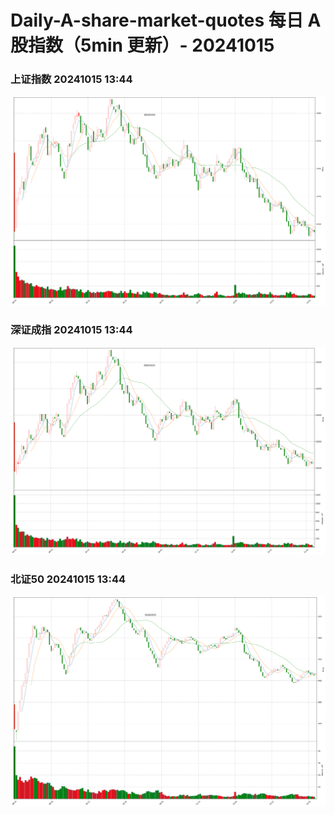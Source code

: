 
# Daily-A-share-market-quotes 每日 A 股指数（5min 更新）- 20241015

### 上证指数 20241015 13:44
![](./fig/2024/10/20241015-sh000001.png)

### 深证成指 20241015 13:44
![](./fig/2024/10/20241015-sz399001.png)

### 北证50 20241015 13:44
![](./fig/2024/10/20241015-bj899050.png)

